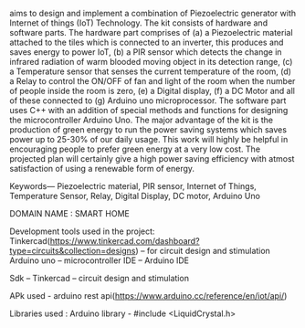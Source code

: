 aims to design and implement a combination of Piezoelectric generator with Internet of things (IoT) Technology. The kit consists of hardware and software parts. The hardware part comprises of (a) a Piezoelectric material attached to the tiles which is connected to an inverter, this produces and saves energy to power IoT, (b) a PIR sensor which detects the change in infrared radiation of warm blooded moving object in its detection range, (c) a Temperature sensor that senses the current temperature of the room, (d) a Relay to control the ON/OFF of fan and light of the room when the number of people inside the room is zero, (e) a Digital display, (f) a DC Motor and all of these connected to (g) Arduino uno microprocessor. The software part uses C++ with an addition of special methods and functions for designing the microcontroller Arduino Uno. The major advantage of the kit is the production of green energy to run the power saving systems which saves power up to 25-30% of our daily usage. This work will highly be helpful in encouraging people to prefer green energy at a very low cost. The projected plan will certainly give a high power saving efficiency with atmost satisfaction of using a renewable form of energy.

Keywords— Piezoelectric material, PIR sensor, Internet of Things, Temperature Sensor, Relay, Digital Display, DC motor, Arduino Uno

DOMAIN NAME : SMART HOME


Development tools used in the project: Tinkercad(https://www.tinkercad.com/dashboard?type=circuits&collection=designs) – for circuit design and stimulation Arduino uno – microcontroller IDE – Arduino IDE

Sdk – Tinkercad – circuit design and stimulation

APk used - arduino rest api(https://www.arduino.cc/reference/en/iot/api/)

Libraries used : Arduino library - #include <LiquidCrystal.h>

